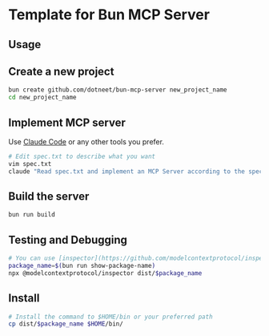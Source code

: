 # Template for Bun MCP Server

## Usage

## Create a new project

```bash
bun create github.com/dotneet/bun-mcp-server new_project_name
cd new_project_name
```

## Implement MCP server

Use [Claude Code](https://docs.anthropic.com/en/docs/agents-and-tools/claude-code/overview) or any other tools you prefer.

```bash
# Edit spec.txt to describe what you want
vim spec.txt
claude "Read spec.txt and implement an MCP Server according to the specifications."
```

## Build the server

```bash
bun run build
```

## Testing and Debugging

```bash
# You can use [inspector](https://github.com/modelcontextprotocol/inspector) for testing and debugging.
package_name=$(bun run show-package-name)
npx @modelcontextprotocol/inspector dist/$package_name
```

## Install

```bash
# Install the command to $HOME/bin or your preferred path
cp dist/$package_name $HOME/bin/
```
